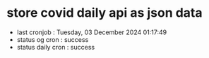 # store covid daily api as json data

- last cronjob : Tuesday, 03 December 2024 01:17:49
- status og cron : success
- status daily cron : success
      
      
